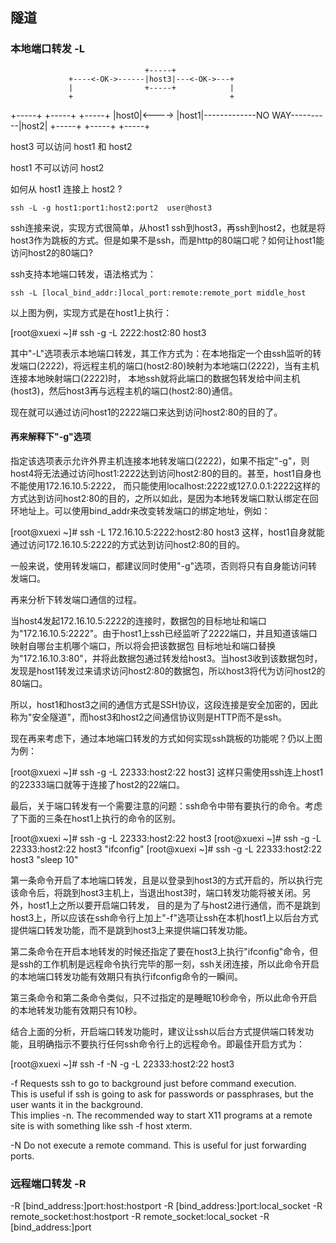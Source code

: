 
## 隧道

### 本地端口转发 -L


                                  +-----+
                 +----<-OK->------|host3|---<-OK->---+
                 |                +-----+            |
                 +                                   +
+-----+       +-----+                             +-----+
|host0|<----> |host1|-------------NO WAY----------|host2|
+-----+       +-----+                             +-----+


host3 可以访问 host1 和 host2

host1 不可以访问 host2

如何从 host1 连接上 host2 ?

    ssh -L -g host1:port1:host2:port2  user@host3



ssh连接来说，实现方式很简单，从host1 ssh到host3，再ssh到host2，也就是将host3作为跳板的方式。但是如果不是ssh，而是http的80端口呢？如何让host1能访问host2的80端口?


ssh支持本地端口转发，语法格式为：

    ssh -L [local_bind_addr:]local_port:remote:remote_port middle_host

以上图为例，实现方式是在host1上执行：

[root@xuexi ~]# ssh -g -L 2222:host2:80 host3

其中"-L"选项表示本地端口转发，其工作方式为：在本地指定一个由ssh监听的转发端口(2222)，将远程主机的端口(host2:80)映射为本地端口(2222)，当有主机连接本地映射端口(2222)时，
本地ssh就将此端口的数据包转发给中间主机(host3)，然后host3再与远程主机的端口(host2:80)通信。

现在就可以通过访问host1的2222端口来达到访问host2:80的目的了。


#### 再来解释下"-g"选项

指定该选项表示允许外界主机连接本地转发端口(2222)，如果不指定"-g"，则host4将无法通过访问host1:2222达到访问host2:80的目的。甚至，host1自身也不能使用172.16.10.5:2222，
而只能使用localhost:2222或127.0.0.1:2222这样的方式达到访问host2:80的目的，之所以如此，是因为本地转发端口默认绑定在回环地址上。可以使用bind_addr来改变转发端口的绑定地址，例如：

[root@xuexi ~]# ssh -L 172.16.10.5:2222:host2:80 host3
这样，host1自身就能通过访问172.16.10.5:2222的方式达到访问host2:80的目的。

一般来说，使用转发端口，都建议同时使用"-g"选项，否则将只有自身能访问转发端口。

再来分析下转发端口通信的过程。


当host4发起172.16.10.5:2222的连接时，数据包的目标地址和端口为"172.16.10.5:2222"。由于host1上ssh已经监听了2222端口，并且知道该端口映射自哪台主机哪个端口，所以将会把该数据包
目标地址和端口替换为"172.16.10.3:80"，并将此数据包通过转发给host3。当host3收到该数据包时，发现是host1转发过来请求访问host2:80的数据包，所以host3将代为访问host2的80端口。

所以，host1和host3之间的通信方式是SSH协议，这段连接是安全加密的，因此称为"安全隧道"，而host3和host2之间通信协议则是HTTP而不是ssh。

现在再来考虑下，通过本地端口转发的方式如何实现ssh跳板的功能呢？仍以上图为例：

[root@xuexi ~]# ssh -g -L 22333:host2:22 host3]
这样只需使用ssh连上host1的22333端口就等于连接了host2的22端口。

最后，关于端口转发有一个需要注意的问题：ssh命令中带有要执行的命令。考虑了下面的三条在host1上执行的命令的区别。

[root@xuexi ~]# ssh -g -L 22333:host2:22 host3
[root@xuexi ~]# ssh -g -L 22333:host2:22 host3 "ifconfig"
[root@xuexi ~]# ssh -g -L 22333:host2:22 host3 "sleep 10"

第一条命令开启了本地端口转发，且是以登录到host3的方式开启的，所以执行完该命令后，将跳到host3主机上，当退出host3时，端口转发功能将被关闭。另外，host1上之所以要开启端口转发，
目的是为了与host2进行通信，而不是跳到host3上，所以应该在ssh命令行上加上"-f"选项让ssh在本机host1上以后台方式提供端口转发功能，而不是跳到host3上来提供端口转发功能。

第二条命令在开启本地转发的时候还指定了要在host3上执行"ifconfig"命令，但是ssh的工作机制是远程命令执行完毕的那一刻，ssh关闭连接，所以此命令开启的本地端口转发功能有效期只有执行ifconfig命令的一瞬间。

第三条命令和第二条命令类似，只不过指定的是睡眠10秒命令，所以此命令开启的本地转发功能有效期只有10秒。

结合上面的分析，开启端口转发功能时，建议让ssh以后台方式提供端口转发功能，且明确指示不要执行任何ssh命令行上的远程命令。即最佳开启方式为：

[root@xuexi ~]# ssh -f -N -g -L 22333:host2:22 host3


-f  Requests ssh to go to background just before command execution.  
    This is useful if ssh is going to ask for passwords or passphrases, but the user wants it in the background.  
    This implies -n.  The recommended way to start X11 programs at a remote site is with something like ssh -f host xterm.

-N  Do not execute a remote command.  This is useful for just forwarding ports.






### 远程端口转发 -R

-R [bind_address:]port:host:hostport
-R [bind_address:]port:local_socket
-R remote_socket:host:hostport
-R remote_socket:local_socket
-R [bind_address:]port



